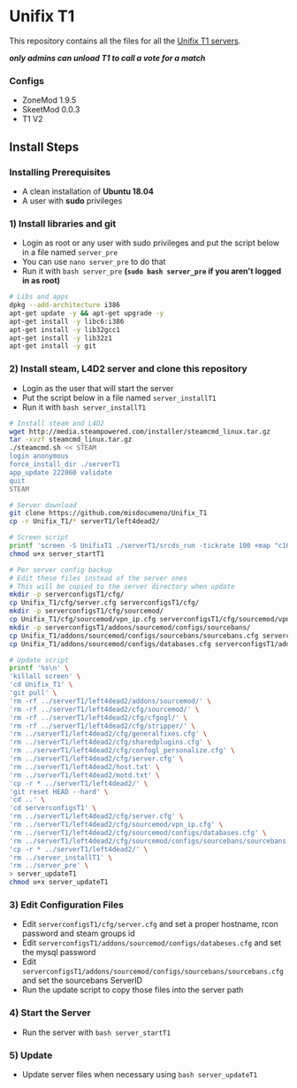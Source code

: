 # Unifix T1
This repository contains all the files for all the [Unifix T1 servers](https://steamcommunity.com/groups/UnifixServers).

***only admins can unload T1 to call a vote for a match***

### Configs
- ZoneMod 1.9.5
- SkeetMod 0.0.3
- T1 V2

## Install Steps

### Installing Prerequisites
- A clean installation of **Ubuntu 18.04**
- A user with **sudo** privileges

### 1) Install libraries and git
- Login as root or any user with sudo privileges and put the script below in a file named `server_pre`
- You can use `nano server_pre` to do that
- Run it with `bash server_pre` **(`sudo bash server_pre` if you aren't logged in as root)**

```bash
# Libs and apps
dpkg --add-architecture i386
apt-get update -y && apt-get upgrade -y
apt-get install -y libc6:i386
apt-get install -y lib32gcc1
apt-get install -y lib32z1
apt-get install -y git
```

### 2) Install steam, L4D2 server and clone this repository
- Login as the user that will start the server
- Put the script below in a file named `server_installT1`
- Run it with `bash server_installT1`

```bash
# Install steam and L4D2
wget http://media.steampowered.com/installer/steamcmd_linux.tar.gz
tar -xvzf steamcmd_linux.tar.gz
./steamcmd.sh << STEAM
login anonymous
force_install_dir ./serverT1
app_update 222860 validate
quit
STEAM

# Server download
git clone https://github.com/misdocumeno/Unifix_T1
cp -r Unifix_T1/* serverT1/left4dead2/

# Screen script
printf 'screen -S UnifixT1 ./serverT1/srcds_run -tickrate 100 +map "c10m1_caves" +sv_clockcorrection_msecs 15 -timeout 10 +ip 0.0.0.0 -port 27016 +precache_all_survivors 1' > server_startT1
chmod u+x server_startT1

# Per server config backup
# Edit these files instead of the server ones
# This will be copied to the server directory when update
mkdir -p serverconfigsT1/cfg/
cp Unifix_T1/cfg/server.cfg serverconfigsT1/cfg/
mkdir -p serverconfigsT1/cfg/sourcemod/
cp Unifix_T1/cfg/sourcemod/vpn_ip.cfg serverconfigsT1/cfg/sourcemod/vpn_ip.cfg
mkdir -p serverconfigsT1/addons/sourcemod/configs/sourcebans/
cp Unifix_T1/addons/sourcemod/configs/sourcebans/sourcebans.cfg serverconfigsT1/addons/sourcemod/configs/sourcebans/
cp Unifix_T1/addons/sourcemod/configs/databases.cfg serverconfigsT1/addons/sourcemod/configs/

# Update script
printf '%s\n' \
'killall screen' \
'cd Unifix_T1' \
'git pull' \
'rm -rf ../serverT1/left4dead2/addons/sourcemod/' \
'rm -rf ../serverT1/left4dead2/cfg/sourcemod/' \
'rm -rf ../serverT1/left4dead2/cfg/cfgogl/' \
'rm -rf ../serverT1/left4dead2/cfg/stripper/' \
'rm ../serverT1/left4dead2/cfg/generalfixes.cfg' \
'rm ../serverT1/left4dead2/cfg/sharedplugins.cfg' \
'rm ../serverT1/left4dead2/cfg/confogl_personalize.cfg' \
'rm ../serverT1/left4dead2/cfg/server.cfg' \
'rm ../serverT1/left4dead2/host.txt' \
'rm ../serverT1/left4dead2/motd.txt' \
'cp -r * ../serverT1/left4dead2/' \
'git reset HEAD --hard' \
'cd ..' \
'cd serverconfigsT1' \
'rm ../serverT1/left4dead2/cfg/server.cfg' \
'rm ../serverT1/left4dead2/cfg/sourcemod/vpn_ip.cfg' \
'rm ../serverT1/left4dead2/cfg/sourcemod/configs/databases.cfg' \
'rm ../serverT1/left4dead2/cfg/sourcemod/configs/sourcebans/sourcebans.cfg' \
'cp -r * ../serverT1/left4dead2/' \
'rm ../server_installT1' \
'rm ../server_pre' \
> server_updateT1
chmod u+x server_updateT1
```

### 3) Edit Configuration Files
- Edit `serverconfigsT1/cfg/server.cfg` and set a proper hostname, rcon password and steam groups id
- Edit `serverconfigsT1/addons/sourcemod/configs/databeses.cfg` and set the mysql password
- Edit `serverconfigsT1/addons/sourcemod/configs/sourcebans/sourcebans.cfg` and set the sourcebans ServerID
- Run the update script to copy those files into the server path

### 4) Start the Server
- Run the server with `bash server_startT1`

### 5) Update
- Update server files when necessary using `bash server_updateT1`

